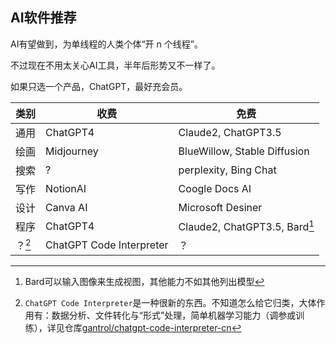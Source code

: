 ## AI软件推荐

<!--TODO: 2023/10 再调研一波-->

AI有望做到，为单线程的人类个体“开 n 个线程”。

不过现在不用太关心AI工具，半年后形势又不一样了。

如果只选一个产品，ChatGPT，最好充会员。


| 类别 | 收费       | 免费                         |
| ---- | ---------- | ---------------------------- |
| 通用 | ChatGPT4   | Claude2, ChatGPT3.5            |
| 绘画 | Midjourney | BlueWillow, Stable Diffusion |
| 搜索 | ?          | perplexity, Bing Chat        |
| 写作 | NotionAI   | Coogle Docs AI               |
| 设计 | Canva AI   | Microsoft Desiner            |
| 程序 | ChatGPT4   | Claude2, ChatGPT3.5, Bard[^1]       |
| ？[^2] | ChatGPT Code Interpreter | ？ |



[^1]: Bard可以输入图像来生成视图，其他能力不如其他列出模型
[^2]: `ChatGPT Code Interpreter`是一种很新的东西。不知道怎么给它归类，大体作用有：数据分析、文件转化与“形式”处理，简单机器学习能力（调参或训练），详见仓库[gantrol/chatgpt-code-interpreter-cn](https://github.com/gantrol/chatgpt-code-interpreter-cn)

